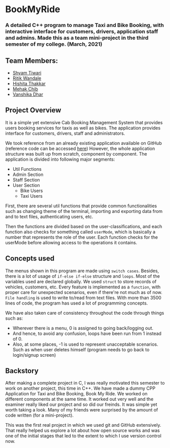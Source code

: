 # BookMyRide

### A detailed C++ program to manage Taxi and Bike Booking, with interactive interface for customers, drivers, application staff and admins. Made this as a team mini-project in the third semester of my college. (March, 2021)

## Team Members:

-   [Shyam Tiwari](https://everythingshyam.github.io/static-personal-website/)
-   [Ritik Wandale](https://github.com/Ritiksw)
-   [Hishita Thakkar](https://github.com/hishita01)
-   [Mehak Chib](https://www.linkedin.com/in/mehak-chib-336b49212/)
-   [Vanshika Dhar](https://www.linkedin.com/in/vanshika-dhar-02v/)

## Project Overview

It is a simple yet extensive Cab Booking Management System that provides users booking services for taxis as well as bikes. The application provides interface for customers, drivers, staff and administrators.

We took reference from an already existing application available on GitHub (reference code can be accessed [here](https://github.com/everythingshyam/book-my-ride/blob/master/archives/reference.cpp)) However, the whole application structure was built up from scratch, component by component. The application is divided into following major segments:

-   Util Functions
-   Admin Section
-   Staff Section
-   User Section
    -   Bike Users
    -   Taxi Users

First, there are several util functions that provide common functionalities such as changing theme of the terminal, importing and exporting data from and to text files, authenticating users, etc.

Then the functions are divided based on the user-classifications, and each function also checks for something called `userMode`, which is basically a number that represents the role of the user. Each function checks for the userMode before allowing access to the operations it contains.

## Concepts used

The menus shown in this program are made using `switch cases`. Besides, there is a lot of usage of `if-else if-else` structure and `loops`. Most of the variables used are declared globally. We used `struct` to store records of vehicles, customers, etc. Every feature is implemented as a `function`, with proper care for unexpected scenarios, even if there're not much as of now. `File handling` is used to write to/read from text files. With more than 3500 lines of code, the program has used a lot of programming concepts.

We have also taken care of consistency throughout the code through things such as:

-   Wherever there is a menu, 0 is assigned to going back/logging out.
-   And hence, to avoid any confusion, loops have been run from 1 instead of 0.
-   Also, at some places, -1 is used to represent unacceptable scenarios. Such as when user deletes himself (program needs to go back to login/signup screen)

## Backstory

After making a complete project in C, I was really motivated this semester to work on another project, this time in C++. We have made a dummy CPP Application for Taxi and Bike Booking, Book My Ride. We worked on different components at the same time. It worked out very well and the examiner really liked our project and so did our freinds. It was simple yet worth taking a look. Many of my friends were surprised by the amount of code written (for a mini-project).

This was the first real project in which we used git and GitHub extensively. That really helped us explore a lot about how open source works and was one of the initial stages that led to the extent to which I use version control now.

#
